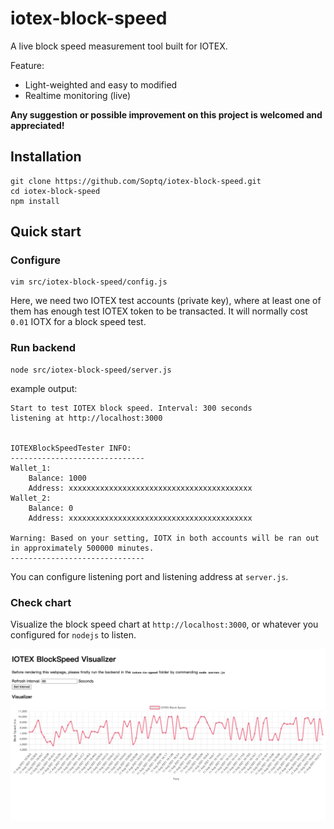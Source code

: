 # iotex-block-speed

A live block speed measurement tool built for IOTEX.

Feature:

* Light-weighted and easy to modified
* Realtime monitoring (live)

**Any suggestion or possible improvement on this project is welcomed and appreciated!**

## Installation

```
git clone https://github.com/Soptq/iotex-block-speed.git
cd iotex-block-speed
npm install
```

## Quick start

### Configure

```
vim src/iotex-block-speed/config.js
```

Here, we need two IOTEX test accounts (private key), where at least one of them has enough test IOTEX token to be transacted. It will normally cost `0.01` IOTX for a block speed test.

### Run backend

```
node src/iotex-block-speed/server.js
```

example output:

```
Start to test IOTEX block speed. Interval: 300 seconds
listening at http://localhost:3000


IOTEXBlockSpeedTester INFO:
------------------------------
Wallet_1:
	Balance: 1000
	Address: xxxxxxxxxxxxxxxxxxxxxxxxxxxxxxxxxxxxxxxxx
Wallet_2:
	Balance: 0
	Address: xxxxxxxxxxxxxxxxxxxxxxxxxxxxxxxxxxxxxxxxx

Warning: Based on your setting, IOTX in both accounts will be ran out in approximately 500000 minutes.
------------------------------
```

You can configure listening port and listening address at `server.js`.

### Check chart

Visualize the block speed chart at `http://localhost:3000`, or whatever you configured for `nodejs` to listen.

![](./img/demo.png)
